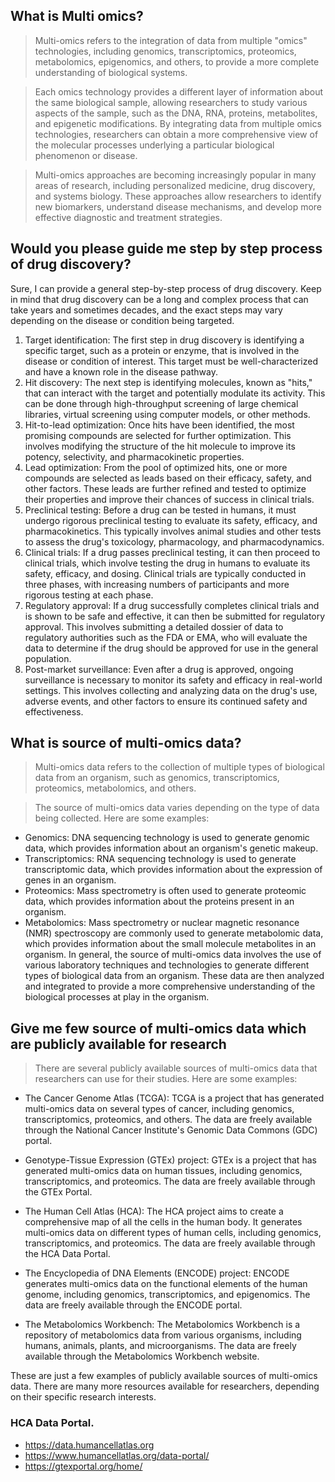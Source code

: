 ## What is Multi omics?
> Multi-omics refers to the integration of data from multiple "omics" technologies, including genomics, transcriptomics, proteomics, metabolomics, epigenomics, and others, to provide a more complete understanding of biological systems.

> Each omics technology provides a different layer of information about the same biological sample, allowing researchers to study various aspects of the sample, such as the DNA, RNA, proteins, metabolites, and epigenetic modifications. By integrating data from multiple omics technologies, researchers can obtain a more comprehensive view of the molecular processes underlying a particular biological phenomenon or disease.

> Multi-omics approaches are becoming increasingly popular in many areas of research, including personalized medicine, drug discovery, and systems biology. These approaches allow researchers to identify new biomarkers, understand disease mechanisms, and develop more effective diagnostic and treatment strategies.

## Would you please guide me step by step process of drug discovery?
Sure, I can provide a general step-by-step process of drug discovery. Keep in mind that drug discovery can be a long and complex process that can take years and sometimes decades, and the exact steps may vary depending on the disease or condition being targeted.

1. Target identification: The first step in drug discovery is identifying a specific target, such as a protein or enzyme, that is involved in the disease or condition of interest. This target must be well-characterized and have a known role in the disease pathway.
2. Hit discovery: The next step is identifying molecules, known as "hits," that can interact with the target and potentially modulate its activity. This can be done through high-throughput screening of large chemical libraries, virtual screening using computer models, or other methods.
3. Hit-to-lead optimization: Once hits have been identified, the most promising compounds are selected for further optimization. This involves modifying the structure of the hit molecule to improve its potency, selectivity, and pharmacokinetic properties.
4. Lead optimization: From the pool of optimized hits, one or more compounds are selected as leads based on their efficacy, safety, and other factors. These leads are further refined and tested to optimize their properties and improve their chances of success in clinical trials.
5. Preclinical testing: Before a drug can be tested in humans, it must undergo rigorous preclinical testing to evaluate its safety, efficacy, and pharmacokinetics. This typically involves animal studies and other tests to assess the drug's toxicology, pharmacology, and pharmacodynamics.
6. Clinical trials: If a drug passes preclinical testing, it can then proceed to clinical trials, which involve testing the drug in humans to evaluate its safety, efficacy, and dosing. Clinical trials are typically conducted in three phases, with increasing numbers of participants and more rigorous testing at each phase.
7. Regulatory approval: If a drug successfully completes clinical trials and is shown to be safe and effective, it can then be submitted for regulatory approval. This involves submitting a detailed dossier of data to regulatory authorities such as the FDA or EMA, who will evaluate the data to determine if the drug should be approved for use in the general population.
8. Post-market surveillance: Even after a drug is approved, ongoing surveillance is necessary to monitor its safety and efficacy in real-world settings. This involves collecting and analyzing data on the drug's use, adverse events, and other factors to ensure its continued safety and effectiveness.



## What is source of multi-omics data?

> Multi-omics data refers to the collection of multiple types of biological data from an organism, such as genomics, transcriptomics, proteomics, metabolomics, and others.

> The source of multi-omics data varies depending on the type of data being collected. Here are some examples:

* Genomics: DNA sequencing technology is used to generate genomic data, which provides information about an organism's genetic makeup.
* Transcriptomics: RNA sequencing technology is used to generate transcriptomic data, which provides information about the expression of genes in an organism.
* Proteomics: Mass spectrometry is often used to generate proteomic data, which provides information about the proteins present in an organism.
* Metabolomics: Mass spectrometry or nuclear magnetic resonance (NMR) spectroscopy are commonly used to generate metabolomic data, which provides information about the small molecule metabolites in an organism.
In general, the source of multi-omics data involves the use of various laboratory techniques and technologies to generate different types of biological data from an organism. These data are then analyzed and integrated to provide a more comprehensive understanding of the biological processes at play in the organism.

## Give me few source of  multi-omics data which are publicly available for research
> There are several publicly available sources of multi-omics data that researchers can use for their studies. Here are some examples:

* The Cancer Genome Atlas (TCGA): TCGA is a project that has generated multi-omics data on several types of cancer, including genomics, transcriptomics, proteomics, and others. The data are freely available through the National Cancer Institute's Genomic Data Commons (GDC) portal.

* Genotype-Tissue Expression (GTEx) project: GTEx is a project that has generated multi-omics data on human tissues, including genomics, transcriptomics, and proteomics. The data are freely available through the GTEx Portal.

* The Human Cell Atlas (HCA): The HCA project aims to create a comprehensive map of all the cells in the human body. It generates multi-omics data on different types of human cells, including genomics, transcriptomics, and proteomics. The data are freely available through the HCA Data Portal.

* The Encyclopedia of DNA Elements (ENCODE) project: ENCODE generates multi-omics data on the functional elements of the human genome, including genomics, transcriptomics, and epigenomics. The data are freely available through the ENCODE portal.

* The Metabolomics Workbench: The Metabolomics Workbench is a repository of metabolomics data from various organisms, including humans, animals, plants, and microorganisms. The data are freely available through the Metabolomics Workbench website.

These are just a few examples of publicly available sources of multi-omics data. There are many more resources available for researchers, depending on their specific research interests.

### HCA Data Portal.
* https://data.humancellatlas.org
* https://www.humancellatlas.org/data-portal/
* https://gtexportal.org/home/
